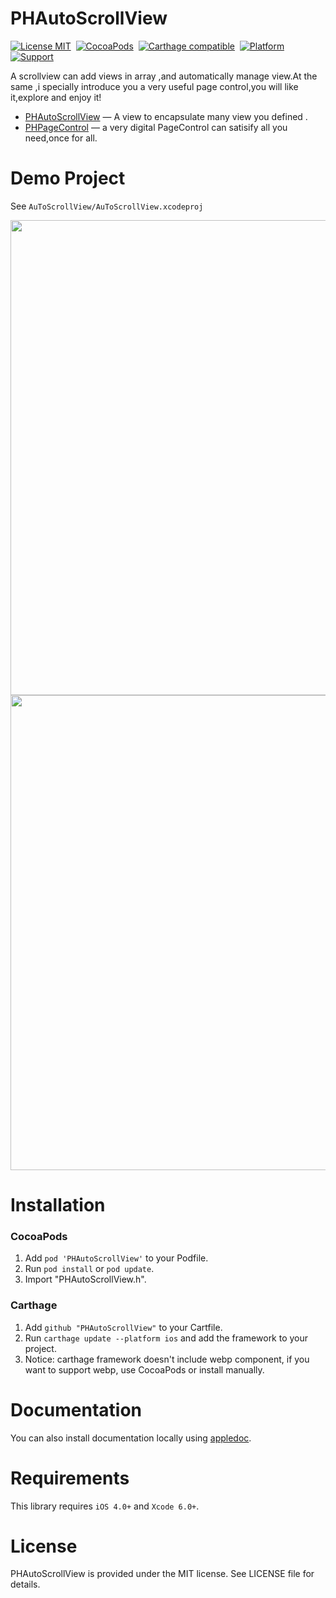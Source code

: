 PHAutoScrollView
==============

[![License MIT](https://img.shields.io/badge/license-MIT-green.svg?style=flat)](https://raw.githubusercontent.com/ibireme/YYKit/master/LICENSE)&nbsp;
[![CocoaPods](https://img.shields.io/badge/pod-1.3.0-yellow.svg)](https://cocoapods.org)&nbsp;
[![Carthage compatible](https://img.shields.io/badge/Carthage-compatible-4BC51D.svg?style=flat)](https://github.com/Carthage/Carthage)&nbsp;
[![Platform](https://img.shields.io/badge/platform-iOS-lightgray.svg)](https://cocoapods.org)&nbsp;
[![Support](https://img.shields.io/badge/support-iOS%206%2B%20-blue.svg?style=flat)](https://www.apple.com/nl/ios/)&nbsp;

A scrollview can add views in array ,and automatically manage view.At the same ,i specially introduce you a very useful page control,you will like it,explore and enjoy it!


* [PHAutoScrollView](https://github.com/HeterPu/PHAutoScrollView) — A view to encapsulate many view you defined .
* [PHPageControl](https://github.com/HeterPu/PHAutoScrollView) — a very digital PageControl can satisify all you need,once for all.


Demo Project
==============
See `AuToScrollView/AuToScrollView.xcodeproj`

<img src="https://raw.github.com/HeterPu/PHAutoScrollView/master/AuToScrollView/demo/snapshot/pic1.png" width="760"><br/>
<img src="https://raw.github.com/HeterPu/PHAutoScrollView/master/AuToScrollView/demo/snapshot/pic2.png" width="760">


Installation
==============

### CocoaPods

1. Add `pod 'PHAutoScrollView'` to your Podfile.
2. Run `pod install` or `pod update`.
3. Import "PHAutoScrollView.h".


### Carthage

1. Add `github "PHAutoScrollView"` to your Cartfile.
2. Run `carthage update --platform ios` and add the framework to your project.
4. Notice: carthage framework doesn't include webp component, if you want to support webp, use CocoaPods or install manually.



Documentation
==============
You can also install documentation locally using [appledoc](https://github.com/tomaz/appledoc).


Requirements
==============
This library requires `iOS 4.0+` and `Xcode 6.0+`.


License
==============
PHAutoScrollView is provided under the MIT license. See LICENSE file for details.
